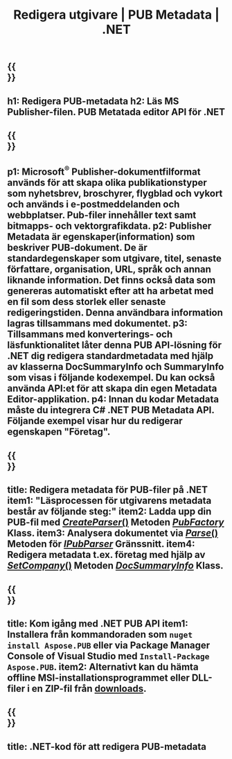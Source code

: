 ﻿---
translation: true
template: /_templates/metadata-net.md
title: Redigera utgivare | PUB Metadata | .NET
description: Läs utgivarens metadata med PUB .NET API-lösning. Native C# .NET API ger dig tillgång till egenskaperna SummaryInfo och DocSummaryInfo.
url: /net/metadata/pub/
metakeywords: redigera pub metadata net, pub fil metadata C#, publisher metadata editor .net, läs pub fil metadata C#, läs pub metadata .net
family: pub
platformtag: net
feature: metadata
aliases: /net/metadata/
---

{{<section banner>}}
---
h1: Redigera PUB-metadata
h2: Läs MS Publisher-filen. PUB Metatada editor API för .NET
---

{{<section overview>}}
---
p1: Microsoft<sup>®</sup> Publisher-dokumentfilformat används för att skapa olika publikationstyper som nyhetsbrev, broschyrer, flygblad och vykort och används i e-postmeddelanden och webbplatser. Pub-filer innehåller text samt bitmapps- och vektorgrafikdata.
p2: Publisher Metadata är egenskaper(information) som beskriver PUB-dokument. De är standardegenskaper som utgivare, titel, senaste författare, organisation, URL, språk och annan liknande information. Det finns också data som genereras automatiskt efter att ha arbetat med en fil som dess storlek eller senaste redigeringstiden. Denna användbara information lagras tillsammans med dokumentet.
p3: Tillsammans med konverterings- och läsfunktionalitet låter denna PUB API-lösning för .NET dig redigera standardmetadata med hjälp av klasserna DocSummaryInfo och SummaryInfo som visas i följande kodexempel. Du kan också använda API:et för att skapa din egen Metadata Editor-applikation.
p4: Innan du kodar Metadata måste du integrera C# .NET PUB Metadata API. Följande exempel visar hur du redigerar egenskapen "Företag".
---

{{<section feature1>}}
---
title: Redigera metadata för PUB-filer på .NET
item1: "Läsprocessen för utgivarens metadata består av följande steg:"
item2: Ladda upp din PUB-fil med [*CreateParser*()](https://reference.aspose.com/pub/net/aspose.pub/pubfactory/methods/createparser/index) Metoden [*PubFactory*](https://reference.aspose.com/pub/net/aspose.pub/pubfactory) Klass.
item3: Analysera dokumentet via [*Parse*()](https://reference.aspose.com/pub/net/aspose.pub/ipubparser/methods/parse) Metoden för [*IPubParser*](https://referens.aspose.com/pub/net/aspose.pub/ipubparser) Gränssnitt.
item4: Redigera metadata t.ex. företag med hjälp av [*SetCompany*()](https://reference.aspose.com/pub/net/aspose.pub/docsummaryinfo/methods/setcompany) Metoden [*DocSummaryInfo*](https://reference.aspose.com/pub/net/aspose.pub/docsummaryinfo) Klass.
---

{{<section feature2>}}
---
title: Kom igång med .NET PUB API
item1: Installera från kommandoraden som ```nuget install Aspose.PUB``` eller via Package Manager Console of Visual Studio med ```Install-Package Aspose.PUB```.
item2: Alternativt kan du hämta offline MSI-installationsprogrammet eller DLL-filer i en ZIP-fil från [downloads](https://releases.aspose.com/pub/net).
---

{{<section codeexample>}}
---
title: .NET-kod för att redigera PUB-metadata
---
